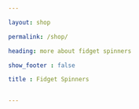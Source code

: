 ```yaml
---

layout: shop

permalink: /shop/

heading: more about fidget spinners

show_footer : false

title : Fidget Spinners


---
```


